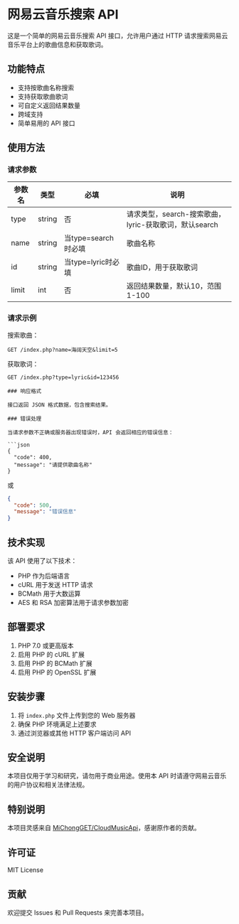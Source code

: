 # 网易云音乐搜索 API

这是一个简单的网易云音乐搜索 API 接口，允许用户通过 HTTP 请求搜索网易云音乐平台上的歌曲信息和获取歌词。

## 功能特点

- 支持按歌曲名称搜索
- 支持获取歌曲歌词
- 可自定义返回结果数量
- 跨域支持
- 简单易用的 API 接口

## 使用方法

### 请求参数

| 参数名 | 类型 | 必填 | 说明 |
|-------|------|-----|------|
| type | string | 否 | 请求类型，search-搜索歌曲，lyric-获取歌词，默认search |
| name | string | 当type=search时必填 | 歌曲名称 |
| id | string | 当type=lyric时必填 | 歌曲ID，用于获取歌词 |
| limit | int | 否 | 返回结果数量，默认10，范围1-100 |

### 请求示例

搜索歌曲：
```
GET /index.php?name=海阔天空&limit=5
```
获取歌词：
```
GET /index.php?type=lyric&id=123456

### 响应格式

接口返回 JSON 格式数据，包含搜索结果。

### 错误处理

当请求参数不正确或服务器出现错误时，API 会返回相应的错误信息：

```json
{
  "code": 400,
  "message": "请提供歌曲名称"
}
```

或

```json
{
  "code": 500,
  "message": "错误信息"
}
```

## 技术实现

该 API 使用了以下技术：

- PHP 作为后端语言
- cURL 用于发送 HTTP 请求
- BCMath 用于大数运算
- AES 和 RSA 加密算法用于请求参数加密

## 部署要求

1. PHP 7.0 或更高版本
2. 启用 PHP 的 cURL 扩展
3. 启用 PHP 的 BCMath 扩展
4. 启用 PHP 的 OpenSSL 扩展

## 安装步骤

1. 将 `index.php` 文件上传到您的 Web 服务器
2. 确保 PHP 环境满足上述要求
3. 通过浏览器或其他 HTTP 客户端访问 API

## 安全说明

本项目仅用于学习和研究，请勿用于商业用途。使用本 API 时请遵守网易云音乐的用户协议和相关法律法规。

## 特别说明

本项目灵感来自 [MiChongGET/CloudMusicApi](https://github.com/MiChongGET/CloudMusicApi)，感谢原作者的贡献。

## 许可证

MIT License

## 贡献

欢迎提交 Issues 和 Pull Requests 来完善本项目。

